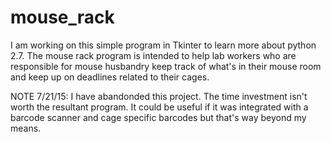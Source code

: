 # mouse_rack

I am working on this simple program in Tkinter to learn more about python 2.7. The mouse rack program is intended to help 
lab workers who are responsible for mouse husbandry keep track of what's in their mouse room and keep up on deadlines
related to their cages.

NOTE 7/21/15: I have abandonded this project. The time investment isn't worth the resultant program. It could be useful if it was integrated with a barcode scanner and cage specific barcodes but that's way beyond my means.
